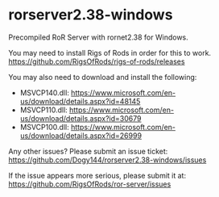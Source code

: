 # rorserver2.38-windows
Precompiled RoR Server with rornet2.38 for Windows.

You may need to install Rigs of Rods in order for this to work.
https://github.com/RigsOfRods/rigs-of-rods/releases

You may also need to download and install the following:
* MSVCP140.dll: https://www.microsoft.com/en-us/download/details.aspx?id=48145
* MSVCP110.dll: https://www.microsoft.com/en-us/download/details.aspx?id=30679
* MSVCP100.dll: https://www.microsoft.com/en-us/download/details.aspx?id=26999

Any other issues? Please submit an issue ticket:
https://github.com/Dogy144/rorserver2.38-windows/issues

If the issue appears more serious, please submit it at:
https://github.com/RigsOfRods/ror-server/issues
